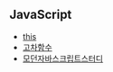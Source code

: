 ## JavaScript

- [this](./this/README.md)
- [고차함수](./고차함수/README.md)
- [모던자바스크립트스터디](./모던자바스크립트/1주차/README.md)
